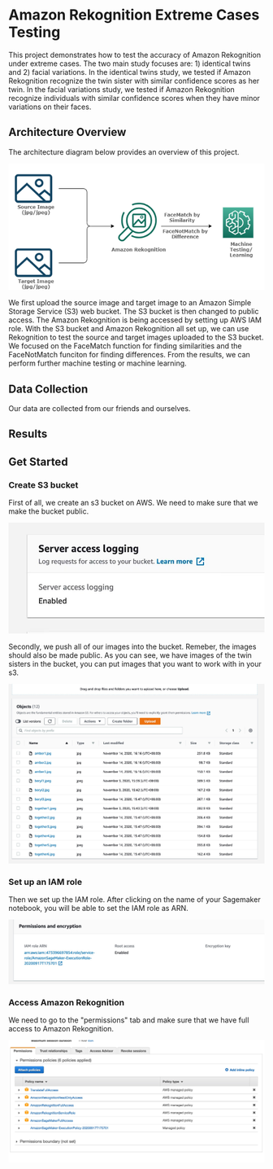 # Amazon Rekognition Extreme Cases Testing
This project demonstrates how to test the accuracy of Amazon Rekognition under extreme cases. The two main study focuses are: 1) identical twins and 2) facial variations. In the identical twins study, we tested if Amazon Rekognition recognize the twin sister with similar confidence scores as her twin. In the facial variations study, we tested if Amazon Rekognition recognize individuals with similar confidence scores when they have minor variations on their faces. 

## Architecture Overview

The architecture diagram below provides an overview of this project.

![Architecture Diagram](architecture_diagram.png)

We first upload the source image and target image to an Amazon Simple Storage Service (S3) web bucket. The S3 bucket is then changed to public access. The Amazon Rekognition is being accessed by setting up AWS IAM role. With the S3 bucket and Amazon Rekognition all set up, we can use Rekognition to test the source and target images uploaded to the S3 bucket. We focused on the FaceMatch function for finding similarities and the FaceNotMatch funciton for finding differences. From the results, we can perform further machine testing or machine learning.

## Data Collection

Our data are collected from our friends and ourselves. 

## Results

## Get Started

### Create S3 bucket

First of all, we create an s3 bucket on AWS. We need to make sure that we make the bucket public. 

![Create S3 bucket and make public](bucket_access.jpeg)

Secondly, we push all of our images into the bucket. Remeber, the images should also be made public. As you can see, we have images of the twin sisters in the bucket, you can put images that you want to work with in your s3. 

![S3 Bucket](S3_bucket.jpeg)

### Set up an IAM role

Then we set up the IAM role. After clicking on the name of your Sagemaker notebook, you will be able to set the IAM role as ARN. 

![AWS IAM role](iam.jpeg)

### Access Amazon Rekognition

We need to go to the "permissions" tab and make sure that we have full access to Amazon Rekognition. 

![Full Access to Amazon Rekognition](full_access.jpeg)

